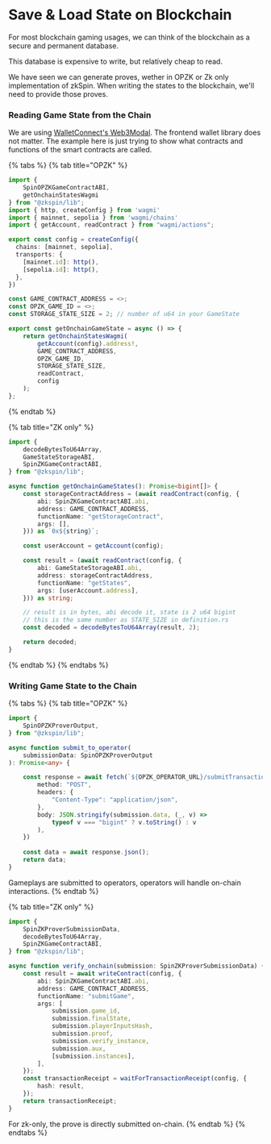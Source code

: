 # Save & Load State on Blockchain

For most blockchain gaming usages, we can think of the blockchain as a secure and permanent database.&#x20;

This database is expensive to write, but relatively cheap to read.



We have seen we can generate proves, wether in OPZK or Zk only implementation of zkSpin. When writing the states to the blockchain, we'll need to provide those proves.&#x20;



### Reading Game State from the Chain

We are using [WalletConnect's Web3Modal](https://docs.walletconnect.com/appkit/react/core/installation). The frontend wallet library does not matter. The example here is just trying to show what contracts and functions of the smart contracts are called.&#x20;



{% tabs %}
{% tab title="OPZK" %}
```typescript
import {
    SpinOPZKGameContractABI,
    getOnchainStatesWagmi
} from "@zkspin/lib";
import { http, createConfig } from 'wagmi'
import { mainnet, sepolia } from 'wagmi/chains'
import { getAccount, readContract } from "wagmi/actions";

export const config = createConfig({
  chains: [mainnet, sepolia],
  transports: {
    [mainnet.id]: http(),
    [sepolia.id]: http(),
  },
})

const GAME_CONTRACT_ADDRESS = <>;
const OPZK_GAME_ID = <>;
const STORAGE_STATE_SIZE = 2; // number of u64 in your GameState

export const getOnchainGameState = async () => {
    return getOnchainStatesWagmi(
        getAccount(config).address!,
        GAME_CONTRACT_ADDRESS,
        OPZK_GAME_ID,
        STORAGE_STATE_SIZE,
        readContract,
        config
    );
};
```
{% endtab %}

{% tab title="ZK only" %}
```typescript
import {
    decodeBytesToU64Array,
    GameStateStorageABI,
    SpinZKGameContractABI,
} from "@zkspin/lib";

async function getOnchainGameStates(): Promise<bigint[]> {
    const storageContractAddress = (await readContract(config, {
        abi: SpinZKGameContractABI.abi,
        address: GAME_CONTRACT_ADDRESS,
        functionName: "getStorageContract",
        args: [],
    })) as `0x${string}`;

    const userAccount = getAccount(config);

    const result = (await readContract(config, {
        abi: GameStateStorageABI.abi,
        address: storageContractAddress,
        functionName: "getStates",
        args: [userAccount.address],
    })) as string;

    // result is in bytes, abi decode it, state is 2 u64 bigint
    // this is the same number as STATE_SIZE in definition.rs
    const decoded = decodeBytesToU64Array(result, 2);

    return decoded;
}
```


{% endtab %}
{% endtabs %}



### Writing Game State to the Chain

{% tabs %}
{% tab title="OPZK" %}
```typescript
import {
    SpinOPZKProverOutput,
} from "@zkspin/lib";

async function submit_to_operator(
    submissionData: SpinOPZKProverOutput
): Promise<any> {

    const response = await fetch(`${OPZK_OPERATOR_URL}/submitTransaction`, {
        method: "POST",
        headers: {
            "Content-Type": "application/json",
        },
        body: JSON.stringify(submission.data, (_, v) =>
            typeof v === "bigint" ? v.toString() : v
        ),
    })
    
    const data = await response.json();
    return data;
}
```

Gameplays are submitted to operators, operators will handle on-chain interactions.
{% endtab %}

{% tab title="ZK only" %}
```typescript
import {
    SpinZKProverSubmissionData,
    decodeBytesToU64Array,
    SpinZKGameContractABI,
} from "@zkspin/lib";

async function verify_onchain(submission: SpinZKProverSubmissionData) {
    const result = await writeContract(config, {
        abi: SpinZKGameContractABI.abi,
        address: GAME_CONTRACT_ADDRESS,
        functionName: "submitGame",
        args: [
            submission.game_id,
            submission.finalState,
            submission.playerInputsHash,
            submission.proof,
            submission.verify_instance,
            submission.aux,
            [submission.instances],
        ],
    });
    const transactionReceipt = waitForTransactionReceipt(config, {
        hash: result,
    });
    return transactionReceipt;
}
```

For zk-only, the prove is directly submitted on-chain.
{% endtab %}
{% endtabs %}

